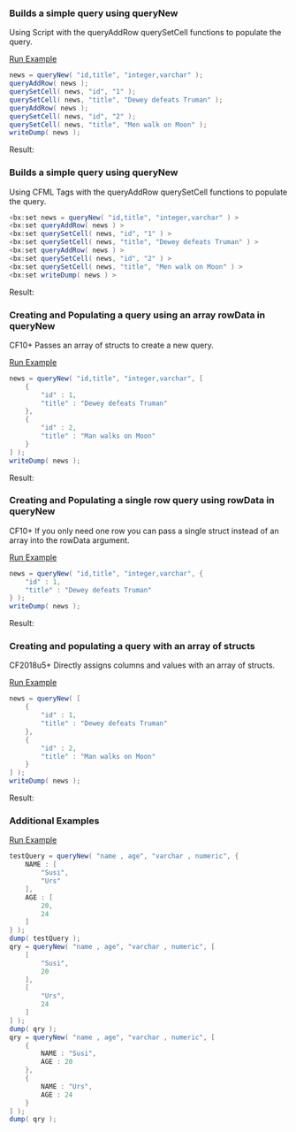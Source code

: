 ### Builds a simple query using queryNew

Using Script with the queryAddRow querySetCell functions to populate the query.

<a href="https://try.boxlang.io/?code=eJydjTEKAjEURHtP8UmlkEZbsRC3XQv1AsGMGswm698fw97ejYtaCWI3DG%2FmBeSOVnRL4H6LPCXlrBYnHkoPOQjOYH03fLwYVjRbTp7o2tpdHOhQ5q9yD9nA%2B7Eta1s%2B5uor8PZUyOjJ4gQjHR04NSb8JVv8IKsRKBt%2FpRiojnEUZXaCKjXtR%2FMADRpalA%3D%3D" target="_blank">Run Example</a>

```java
news = queryNew( "id,title", "integer,varchar" );
queryAddRow( news );
querySetCell( news, "id", "1" );
querySetCell( news, "title", "Dewey defeats Truman" );
queryAddRow( news );
querySetCell( news, "id", "2" );
querySetCell( news, "title", "Men walk on Moon" );
writeDump( news );

```

Result: 

### Builds a simple query using queryNew

Using CFML Tags with the queryAddRow querySetCell functions to populate the query.


```java
<bx:set news = queryNew( "id,title", "integer,varchar" ) >
<bx:set queryAddRow( news ) >
<bx:set querySetCell( news, "id", "1" ) >
<bx:set querySetCell( news, "title", "Dewey defeats Truman" ) >
<bx:set queryAddRow( news ) >
<bx:set querySetCell( news, "id", "2" ) >
<bx:set querySetCell( news, "title", "Men walk on Moon" ) >
<bx:set writeDump( news ) >
```

Result: 

### Creating and Populating a query using an array rowData in queryNew

CF10+ Passes an array of structs to create a new query.

<a href="https://try.boxlang.io/?code=eJxdjjELwjAUhOfkVxyZKmTRUXHrWic3cXjYpwbbtL4khiL%2Bd1OddLs7vg%2FOcw7Y4p5Yph3nCsa1NrrYsbEl%2B8gXFvsgOV1JynSAVk%2BtVMEM1ljaOX%2F5Uk3NmSe0fGaKAXtJPXmj1cv%2BWKs%2FqyGPTN0tYPBohuGj6CMWG53FRa5TP1bw89UyvQEwGzJ5" target="_blank">Run Example</a>

```java
news = queryNew( "id,title", "integer,varchar", [ 
	{
		"id" : 1,
		"title" : "Dewey defeats Truman"
	},
	{
		"id" : 2,
		"title" : "Man walks on Moon"
	}
] );
writeDump( news );

```

Result: 

### Creating and Populating a single row query using rowData in queryNew

CF10+ If you only need one row you can pass a single struct instead of an array into the rowData argument.

<a href="https://try.boxlang.io/?code=eJwljbEKwkAQRGvvK4atIlxjq9iltvIHDjPRA3PoZi9HEP%2FdDXZvHg%2BmsM04412p64Wtg%2BQhWrYnJToX450al6S3R1JXH4SdJ4IjDtHxn%2FqSno0rBo5MNuOqdUpFwhf7U2iajX2dXh3K9ufqB%2BGSJOY%3D" target="_blank">Run Example</a>

```java
news = queryNew( "id,title", "integer,varchar", { 
	"id" : 1,
	"title" : "Dewey defeats Truman"
} );
writeDump( news );

```

Result: 

### Creating and populating a query with an array of structs

CF2018u5+ Directly assigns columns and values with an array of structs.

<a href="https://try.boxlang.io/?code=eJzLSy0vVrBVKCxNLar0Sy3XUIhW4OKs5uLkVMpMUVKwUjDUAbFLMktyUkFcJZfU8tRKhZTUtNTEkmKFkKLS3MQ8JS7OWh0UXUZounwT8xTKE3OyixXy8xR88%2FPBWrhiFTStucqLMktSXUpzCzQU8kBuAQoBAJfXKD0%3D" target="_blank">Run Example</a>

```java
news = queryNew( [ 
	{
		"id" : 1,
		"title" : "Dewey defeats Truman"
	},
	{
		"id" : 2,
		"title" : "Man walks on Moon"
	}
] );
writeDump( news );

```

Result: 

### Additional Examples

<a href="https://try.boxlang.io/?code=eJwrSS0uCSxNLapUsFUoBNF%2BqeUaCkp5ibmpCjoKiempSjoKSmWJRckZiUVAgbzS3NSizGSgYLUCF6efo6%2BrgpVCNBcnp1JwaXGmkg6IFVpUrMTFGQtkO7rDpI0MQFJGJkBxrloFTWuulNLcAg2FErjtQKFC0h0BNBrVciMDiM3RMIcgrI1FWFtIiYXVQBOhHkfYC%2FEpyPZaHVQlMEdAVQCdUovFKQBBOmMg" target="_blank">Run Example</a>

```java
testQuery = queryNew( "name , age", "varchar , numeric", { 
	NAME : [
		"Susi",
		"Urs"
	],
	AGE : [
		20,
		24
	]
} );
dump( testQuery );
qry = queryNew( "name , age", "varchar , numeric", [
	[
		"Susi",
		20
	],
	[
		"Urs",
		24
	]
] );
dump( qry );
qry = queryNew( "name , age", "varchar , numeric", [
	{
		NAME : "Susi",
		AGE : 20
	},
	{
		NAME : "Urs",
		AGE : 24
	}
] );
dump( qry );

```


